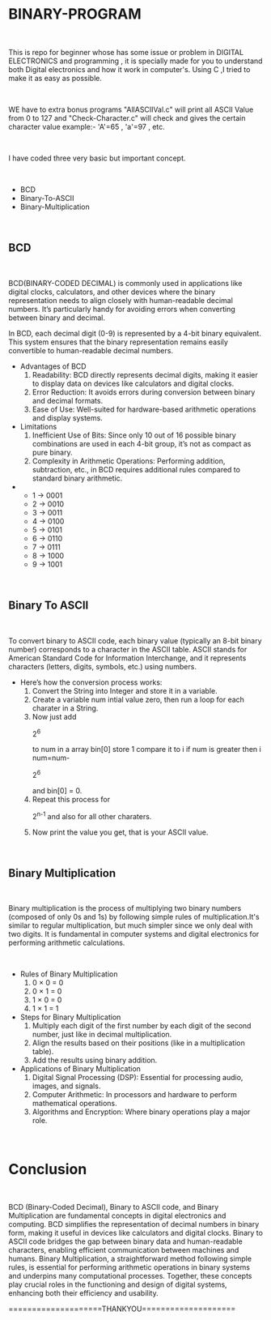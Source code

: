 <h1>BINARY-PROGRAM</h1>
<BR>
<p>This is repo for beginner whose has some issue or problem in DIGITAL ELECTRONICS and programming , it is specially made for you to understand both Digital electronics and how it work in computer's. Using C ,I tried to make it as easy as possible.</p>
<BR>
<p>WE have to extra bonus programs "AllASCIIVal.c" will print all ASCII Value from 0 to 127 and "Check-Character.c" will check and gives the certain character value example:- 'A'=65 , 'a'=97 , etc.</p>
<BR>
<p>I have coded three very basic but important concept.</p>
<BR>
<ul>
<li>BCD</li>
<li>Binary-To-ASCII</li>
<li>Binary-Multiplication</li>
</ul>
<BR>
<h2>BCD</h2>
<BR>
<p>BCD(BINARY-CODED DECIMAL) is commonly used in applications like digital clocks, calculators, and other devices where the binary representation needs to align closely with human-readable decimal numbers. It’s particularly handy for avoiding errors when converting between binary and decimal.</p>
<p>In BCD, each decimal digit (0-9) is represented by a 4-bit binary equivalent. This system ensures that the binary representation remains easily convertible to human-readable decimal numbers.<br>
<ul>
<li>Advantages of BCD<br>
<ol>
<li>Readability: BCD directly represents decimal digits, making it easier to display data on devices like calculators and digital clocks.</li>
<li>Error Reduction: It avoids errors during conversion between binary and decimal formats.</li>
<li>Ease of Use: Well-suited for hardware-based arithmetic operations and display systems.</li>
</ol>
</li>
<li>Limitations<br>
<ol>
<li>Inefficient Use of Bits: Since only 10 out of 16 possible binary combinations are used in each 4-bit group, it’s not as compact as pure binary.</li>
<li>Complexity in Arithmetic Operations: Performing addition, subtraction, etc., in BCD requires additional rules compared to standard binary arithmetic.</li>
</ol>
</li>
<li><br>
<ul>
<li>1 → 0001</li>
<li>2 → 0010</li>
<li>3 → 0011</li>
<li>4 → 0100</li>
<li>5 → 0101</li>
<li>6 → 0110</li>
<li>7 → 0111</li>
<li>8 → 1000</li>
<li>9 → 1001</li>
</ul>
</li>
</ul>
</p>
<BR>
<h2>Binary To ASCII</h2>
<BR>
<p>To convert binary to ASCII code, each binary value (typically an 8-bit binary number) corresponds to a character in the ASCII table. ASCII stands for American Standard Code for Information Interchange, and it represents characters (letters, digits, symbols, etc.) using numbers.</p>
<p>
<ul>
<li>Here’s how the conversion process works:<br>
<ol>
<li>Convert the String into Integer and store it in a variable.</li>
<li>Create a variable num intial value zero, then run a loop for each charater in a String.</li>
<li>Now just add <p>2<sup>6</sup></p> to num in a array bin[0] store 1 compare it to i if num is greater then i num=num-<p>2<sup>6</sup></p> and bin[0] = 0.</li>
<li>Repeat this process for <p>2<sup>n-1</sup> and also for all other charaters.</p></li>
<li>Now print the value you get, that is your ASCII value.</li>
</ol>
</li>
</ul>
</p>
<BR>
<h2>Binary Multiplication</h2>
<BR>
<p>Binary multiplication is the process of multiplying two binary numbers (composed of only 0s and 1s) by following simple rules of multiplication.It's similar to regular multiplication, but much simpler since we only deal with two digits. It is fundamental in computer systems and digital electronics for performing arithmetic calculations.</p>
<BR>
<p>
<ul>
<li>Rules of Binary Multiplication<br>
<ol>
<li>0 × 0 = 0</li>
<li>0 × 1 = 0</li>
<li>1 × 0 = 0</li>
<li>1 × 1 = 1</li>
</ol>
</li>
<li>Steps for Binary Multiplication<br>
<ol>
<li>Multiply each digit of the first number by each digit of the second number, just like in decimal multiplication.</li>
<li>Align the results based on their positions (like in a multiplication table).</li>
<li>Add the results using binary addition.</li>
</ol>
</li>
<li>Applications of Binary Multiplication<br>
<ol>
<li>Digital Signal Processing (DSP): Essential for processing audio, images, and signals.</li>
<li>Computer Arithmetic: In processors and hardware to perform mathematical operations.</li>
<li>Algorithms and Encryption: Where binary operations play a major role.</li>
</ol>
</li>
</ul>
</p>
<BR>
<h1>Conclusion</h1>
<BR>
<p>BCD (Binary-Coded Decimal), Binary to ASCII code, and Binary Multiplication are fundamental concepts in digital electronics and computing. BCD simplifies the representation of decimal numbers in binary form, making it useful in devices like calculators and digital clocks. Binary to ASCII code bridges the gap between binary data and human-readable characters, enabling efficient communication between machines and humans. Binary Multiplication, a straightforward method following simple rules, is essential for performing arithmetic operations in binary systems and underpins many computational processes. Together, these concepts play crucial roles in the functioning and design of digital systems, enhancing both their efficiency and usability.</p>
<p>====================THANKYOU====================</p>